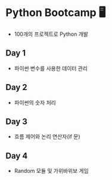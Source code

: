 # Python Bootcamp 🖥️
* 100개의 프로젝트로 Python 개발

## Day 1
* 파이썬 변수를 사용한 데이터 관리

## Day 2
* 파이썬의 숫자 처리

## Day 3
* 흐름 제어와 논리 연산자(if 문)

## Day 4
* Random 모듈 및 가위바위보 게임
  
